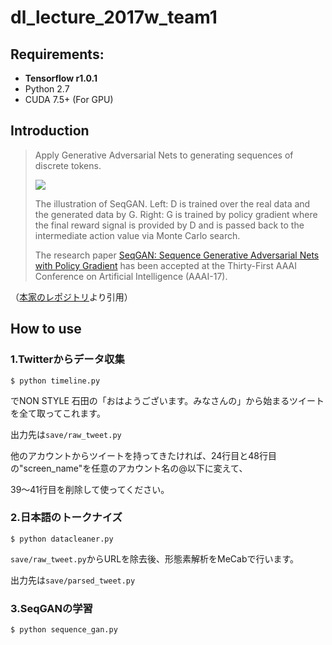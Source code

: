 # dl_lecture_2017w_team1

## Requirements: 
* **Tensorflow r1.0.1**
* Python 2.7
* CUDA 7.5+ (For GPU)

## Introduction
> Apply Generative Adversarial Nets to generating sequences of discrete tokens.
> 
> ![](https://github.com/LantaoYu/SeqGAN/blob/master/figures/seqgan.png)
> 
> The illustration of SeqGAN. Left: D is trained over the real data and the generated data by G. Right: G is trained by policy gradient where the final reward signal is provided by D and is passed back to the intermediate action value via Monte Carlo search. 
> 
> The research paper [SeqGAN: Sequence Generative Adversarial Nets with Policy Gradient](http://arxiv.org/abs/1609.05473) has been accepted at the Thirty-First AAAI Conference on Artificial Intelligence (AAAI-17).
> 
（[本家のレポジトリ](https://github.com/LantaoYu/SeqGAN)より引用）

## How to use
### 1.Twitterからデータ収集

```
$ python timeline.py
```
でNON STYLE 石田の「おはようございます。みなさんの」から始まるツイートを全て取ってこれます。

出力先は```save/raw_tweet.py```

他のアカウントからツイートを持ってきたければ、24行目と48行目の"screen_name"を任意のアカウント名の@以下に変えて、

39〜41行目を削除して使ってください。

### 2.日本語のトークナイズ

```
$ python datacleaner.py
```

```save/raw_tweet.py```からURLを除去後、形態素解析をMeCabで行います。

出力先は```save/parsed_tweet.py```

### 3.SeqGANの学習

```
$ python sequence_gan.py
```
